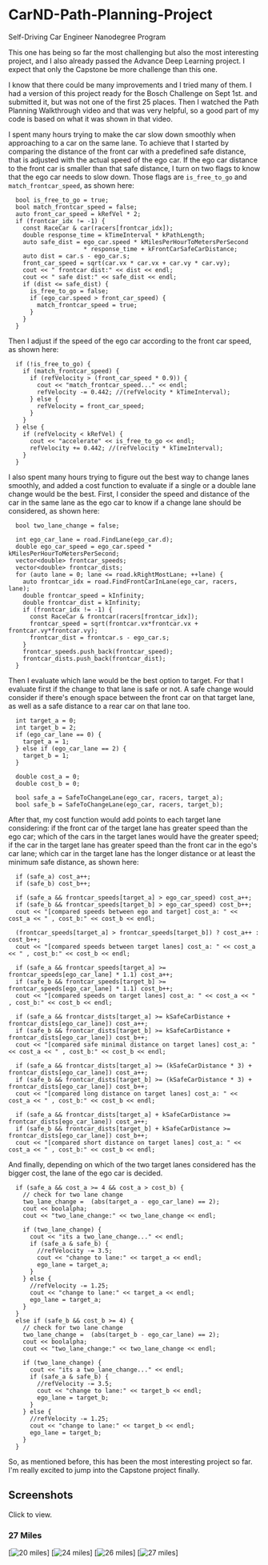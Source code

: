 # CarND-Path-Planning-Project
Self-Driving Car Engineer Nanodegree Program


This one has being so far the most challenging but also the most interesting project, and I also already passed the Advance Deep Learning project. I expect that only the Capstone be more challenge than this one.

I know that there could be many improvements and I tried many of them. I had a version of this project ready for the Bosch Challenge on Sept 1st. and submitted it, but was not one of the first 25 places. Then I watched the Path Planning Walkthrough video and that was very helpful, so a good part of my code is based on what it was shown in that video.

I spent many hours trying to make the car slow down smoothly when approaching to a car on the same lane. To achieve that I started by comparing the distance of the front car with a predefined safe distance, that is adjusted with the actual speed of the ego car. If the ego car distance to the front car is smaller than that safe distance, I turn on two flags to know that the ego car needs to slow down. Those flags are `is_free_to_go` and `match_frontcar_speed`, as shown here:

```
  bool is_free_to_go = true;
  bool match_frontcar_speed = false;
  auto front_car_speed = kRefVel * 2;
  if (frontcar_idx != -1) {
    const RaceCar & car(racers[frontcar_idx]);
    double response_time = kTimeInterval * kPathLength;
    auto safe_dist = ego_car.speed * kMilesPerHourToMetersPerSecond
                     * response_time + kFrontCarSafeCarDistance;
    auto dist = car.s - ego_car.s;
    front_car_speed = sqrt(car.vx * car.vx + car.vy * car.vy);
    cout << " frontcar dist:" << dist << endl;
    cout << " safe dist:" << safe_dist << endl;
    if (dist <= safe_dist) {
      is_free_to_go = false;
      if (ego_car.speed > front_car_speed) {
        match_frontcar_speed = true;
      }
    }
  }
```

Then I adjust if the speed of the ego car according to the front car speed, as shown here:

```
  if (!is_free_to_go) {
    if (match_frontcar_speed) {
      if (refVelocity > (front_car_speed * 0.9)) {
        cout << "match_frontcar_speed..." << endl;
        refVelocity -= 0.442; //(refVelocity * kTimeInterval);
      } else {
        refVelocity = front_car_speed;
      }
    }
  } else {
    if (refVelocity < kRefVel) {
      cout << "accelerate" << is_free_to_go << endl;
      refVelocity += 0.442; //(refVelocity * kTimeInterval);
    }
  }
```


I also spent many hours trying to figure out the best way to change lanes smoothly, and added a cost function to evaluate if a single or a double lane change would be the best.
First, I consider the speed and distance of the car in the same lane as the ego car to know if a change lane should be considered, as shown here:

```
  bool two_lane_change = false;

  int ego_car_lane = road.FindLane(ego_car.d);
  double ego_car_speed = ego_car.speed * kMilesPerHourToMetersPerSecond;
  vector<double> frontcar_speeds;
  vector<double> frontcar_dists;
  for (auto lane = 0; lane <= road.kRightMostLane; ++lane) {
    auto frontcar_idx = road.FindFrontCarInLane(ego_car, racers, lane);
    double frontcar_speed = kInfinity;
    double frontcar_dist = kInfinity;
    if (frontcar_idx != -1) {
      const RaceCar & frontcar(racers[frontcar_idx]);
      frontcar_speed = sqrt(frontcar.vx*frontcar.vx + frontcar.vy*frontcar.vy);
      frontcar_dist = frontcar.s - ego_car.s;
    }
    frontcar_speeds.push_back(frontcar_speed);
    frontcar_dists.push_back(frontcar_dist);
  }
```

Then I evaluate which lane would be the best option to target. For that I evaluate first if the change to that lane is safe or not. A safe change would consider if there's enough space between the front car on that target lane, as well as a safe distance to a rear car on that lane too.

```
  int target_a = 0;
  int target_b = 2;
  if (ego_car_lane == 0) {
    target_a = 1;
  } else if (ego_car_lane == 2) {
    target_b = 1;
  }

  double cost_a = 0;
  double cost_b = 0;

  bool safe_a = SafeToChangeLane(ego_car, racers, target_a);
  bool safe_b = SafeToChangeLane(ego_car, racers, target_b);
```

After that, my cost function would add points to each target lane considering: if the front car of the target lane has greater speed than the ego car; which of the cars in the target lanes would have the greater speed; if the car in the target lane has greater speed than the front car in the ego's car lane; which car in the target lane has the longer distance or at least the minimum safe distance, as shown here:

```
  if (safe_a) cost_a++;
  if (safe_b) cost_b++;

  if (safe_a && frontcar_speeds[target_a] > ego_car_speed) cost_a++;
  if (safe_b && frontcar_speeds[target_b] > ego_car_speed) cost_b++;
  cout << "[compared speeds between ego and target] cost_a: " << cost_a << " , cost_b:" << cost_b << endl;

  (frontcar_speeds[target_a] > frontcar_speeds[target_b]) ? cost_a++ : cost_b++;
  cout << "[compared speeds between target lanes] cost_a: " << cost_a << " , cost_b:" << cost_b << endl;

  if (safe_a && frontcar_speeds[target_a] >= frontcar_speeds[ego_car_lane] * 1.1) cost_a++;
  if (safe_b && frontcar_speeds[target_b] >= frontcar_speeds[ego_car_lane] * 1.1) cost_b++;
  cout << "[compared speeds on target lanes] cost_a: " << cost_a << " , cost_b:" << cost_b << endl;

  if (safe_a && frontcar_dists[target_a] >= kSafeCarDistance + frontcar_dists[ego_car_lane]) cost_a++;
  if (safe_b && frontcar_dists[target_b] >= kSafeCarDistance + frontcar_dists[ego_car_lane]) cost_b++;
  cout << "[compared safe minimal distance on target lanes] cost_a: " << cost_a << " , cost_b:" << cost_b << endl;

  if (safe_a && frontcar_dists[target_a] >= (kSafeCarDistance * 3) + frontcar_dists[ego_car_lane]) cost_a++;
  if (safe_b && frontcar_dists[target_b] >= (kSafeCarDistance * 3) + frontcar_dists[ego_car_lane]) cost_b++;
  cout << "[compared long distance on target lanes] cost_a: " << cost_a << " , cost_b:" << cost_b << endl;

  if (safe_a && frontcar_dists[target_a] + kSafeCarDistance >= frontcar_dists[ego_car_lane]) cost_a++;
  if (safe_b && frontcar_dists[target_b] + kSafeCarDistance >= frontcar_dists[ego_car_lane]) cost_b++;
  cout << "[compared short distance on target lanes] cost_a: " << cost_a << " , cost_b:" << cost_b << endl;
```

And finally, depending on which of the two target lanes considered has the bigger cost, the lane of the ego car is decided.

```
  if (safe_a && cost_a >= 4 && cost_a > cost_b) {
    // check for two lane change
    two_lane_change =  (abs(target_a - ego_car_lane) == 2);
    cout << boolalpha;
    cout << "two_lane_change:" << two_lane_change << endl;

    if (two_lane_change) {
      cout << "its a two_lane_change..." << endl;
      if (safe_a & safe_b) {
        //refVelocity -= 3.5;
        cout << "change to lane:" << target_a << endl;
        ego_lane = target_a;
      }
    } else {
      //refVelocity -= 1.25;
      cout << "change to lane:" << target_a << endl;
      ego_lane = target_a;
    }
  }
  else if (safe_b && cost_b >= 4) {
    // check for two lane change
    two_lane_change =  (abs(target_b - ego_car_lane) == 2);
    cout << boolalpha;
    cout << "two_lane_change:" << two_lane_change << endl;

    if (two_lane_change) {
      cout << "its a two_lane_change..." << endl;
      if (safe_a & safe_b) {
        //refVelocity -= 3.5;
        cout << "change to lane:" << target_b << endl;
        ego_lane = target_b;
      }
    } else {
      //refVelocity -= 1.25;
      cout << "change to lane:" << target_b << endl;
      ego_lane = target_b;
    }
  }
```

So, as mentioned before, this has been the most interesting project so far. I'm really excited to jump into the Capstone project finally.

Screenshots
-----------

Click to view.

### 27 Miles

[![20 miles](/screen-shot/20-miles.png)]
[![24 miles](/screen-shot/24-miles.png)]
[![26 miles](/screen-shot/26-miles.png)]
[![27 miles](/screen-shot/27-miles.png)]


